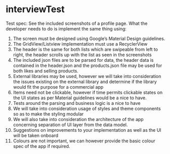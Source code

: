 # interviewTest

Test spec:  See the included screenshots of a profile page. What the developer needs to do is   implement the same thing using:

1. The screen must be designed using Google’s Material Design guidelines.  
2. The GridView/Listview implementation must use a RecyclerView   
3. The header is the same for both lists which are swipeable from left to right, the   header scrolls up with the list as seen in the screenshots  
4. The included json files are to be parsed for data, the header data is contained in   the header.json and  the products.json file may be used for both likes and selling   products.   
5. External libraries may be used, however we will take into consideration the   issues existing on the external library and determine if the library would fit the   purpose for a commercial app  
6. Items need not be clickable, however if time permits  clickable states on the UI   states as per Material guidelines would be a nice to have.  
7. Tests around the parsing and business logic is a nice to have  
8. We will take into consideration usage of styles and theme components so as to   make the styling modular  
9. We will also take into consideration the architecture of the app concerning   separation of UI layer from the data model.
10. Suggestions on improvements to your implementation as well as the UI will be   taken onboard
11. Colours are not important, we can however provide the basic colour spec of the   app if required.
